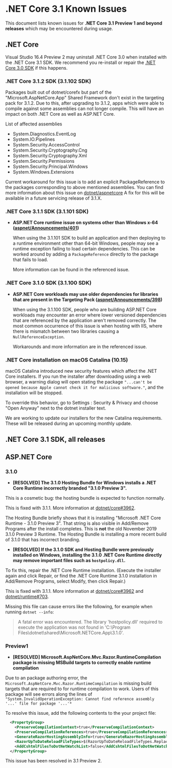 # .NET Core 3.1  Known Issues

This document lists known issues for **.NET Core 3.1 Preview 1 and beyond releases** which may be encountered during usage.

## .NET Core

Visual Studio 16.4 Preview 2 may uninstall .NET Core 3.0 when installed with the .NET Core 3.1 SDK. We recommend you re-install or repair the [.NET Core 3.0 SDK](https://dotnet.microsoft.com/download/dotnet-core/3.0) if this happens.

### .NET Core 3.1.2 SDK (3.1.102 SDK)

Packages built out of dotnet/corefx but part of the "Microsoft.AspNetCore.App" Shared Framework don't exist in the targeting pack for 3.1.2. Due to this, after upgrading to 3.1.2, apps which were able to compile against some assemblies can not longer compile. This will have an impact on both .NET Core as well as ASP.NET Core.

List of affected assemblies 
* System.Diagnostics.EventLog
* System.IO.Pipelines
* System.Security.AccessControl
* System.Security.Cryptography.Cng
* System.Security.Cryptography.Xml
* System.Security.Permissions
* System.Security.Principal.Windows
* System.Windows.Extensions

Current workaround for this issue is to add an explicit PackageReference to the packages corresponding to above mentioned assemblies. 
You can find more information about this issue on [dotnet/aspnetcore](https://github.com/dotnet/aspnetcore/issues/19133)
A fix for this will be available in a future servicing release of 3.1.X.


### .NET Core 3.1.1 SDK (3.1.101 SDK)
- **ASP.NET Core runtime issue on systems other than Windows x-64 ([aspnet/Announcements/401](https://github.com/aspnet/Announcements/issues/401))**

    When using the 3.1.101 SDK to build an application and then deploying to a runtime environment other than 64-bit Windows, people may see a runtime exception failing to load certain dependencies.  This can be worked around by adding a `PackageReference` directly to the package that fails to load.

    More information can be found in the referenced issue.

### .NET Core 3.1.0 SDK (3.1.100 SDK)

- **ASP.NET Core workloads may use older dependencies for libraries that are present in the Targeting Pack ([aspnet/Announcements/398](https://github.com/aspnet/Announcements/issues/398))** 

    When using the 3.1.100 SDK, people who are building ASP.NET Core workloads may encounter an error where lower versioned dependencies that are referenced by the application aren't removed correctly. The most common occurrence of this issue is when hosting with IIS, where there is mismatch between two libraries causing a `NullReferenceException`. 
    
    Workarounds and more information are in the referenced issue.

### .NET Core installation on macOS Catalina (10.15)

macOS Catalina introduced new security features which affect the .NET Core installers. If you run the installer after downloading using a web browser, a warning dialog will open stating the package `"...can't be opened because Apple cannot check it for malicious software."`, and the installation will be stopped.

To override this behavior, go to Settings : Security & Privacy and choose "Open Anyway" next to the dotnet installer text.

We are working to update our installers for the new Catalina requirements. These will be released during an upcoming monthly update.

## .NET Core 3.1 SDK, all releases

## ASP.NET Core

### 3.1.0

* **[RESOLVED] The 3.1.0 Hosting Bundle for Windows installs a .NET Core Runtime incorrectly branded "3.1.0 Preview 3".**

This is a cosmetic bug: the hosting bundle is expected to function normally.

This is fixed with 3.1.1. More information at [dotnet/core#3962](https://github.com/dotnet/core/issues/3962).

The Hosting Bundle briefly shows that it is installing "Microsoft .NET Core Runtime - 3.1.0 Preview 3". That string is also visible in Add/Remove Programs after the install completes. This is **not** the old November 2019 3.1.0 Preview 3 Runtime. The Hosting Bundle is installing a more recent build of 3.1.0 that has incorrect branding.

* **[RESOLVED] If the 3.1.0 SDK and Hosting Bundle were previously installed on Windows, installing the 3.1.0 .NET Core Runtime directly may remove important files such as `hostpolicy.dll`.**

To fix this, repair the .NET Core Runtime installation. (Execute the installer again and click Repair, or find the .NET Core Runtime 3.1.0 installation in Add/Remove Programs, select Modify, then click Repair.)

This is fixed with 3.1.1. More information at [dotnet/core#3962](https://github.com/dotnet/core/issues/3962) and [dotnet/runtime#703](https://github.com/dotnet/runtime/issues/703).

Missing this file can cause errors like the following, for example when running `dotnet --info`:

> A fatal error was encountered. The library 'hostpolicy.dll' required to execute the application was not found in 'C:\Program Files\dotnet\shared\Microsoft.NETCore.App\3.1.0'.

### Preview1

* **[RESOLVED] Microsoft.AspNetCore.Mvc.Razor.RuntimeCompilation package is missing MSBuild targets to correctly enable runtime compilation**

Due to an package authoring error, the `Microsoft.AspNetCore.Mvc.Razor.RuntimeCompilation` is missing build targets that are required to for runtime compilation to work. 
Users of this package will see errors along the lines of `"System.InvalidOperationException: Cannot find reference assembly '...' file for package '...'*`

To resolve this issue, add the following contents to the your project file:

```xml
  <PropertyGroup>
    <PreserveCompilationContext>true</PreserveCompilationContext>
    <PreserveCompilationReferences>true</PreserveCompilationReferences>
    <GenerateRazorHostingAssemblyInfo>true</GenerateRazorHostingAssemblyInfo>
    <RazorUpToDateReloadFileTypes>$(RazorUpToDateReloadFileTypes.Replace('.cshtml', ''))</RazorUpToDateReloadFileTypes>
    <AddCshtmlFilesToDotNetWatchList>false</AddCshtmlFilesToDotNetWatchList>
  </PropertyGroup>
```
This issue has been resolved in 3.1 Preview 2. 
